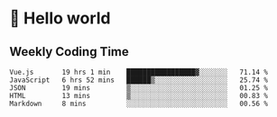 # 🍻 Hello world

## Weekly Coding Time
<!--START_SECTION:waka-->

```text
Vue.js       19 hrs 1 min    █████████████████▓░░░░░░░   71.14 %
JavaScript   6 hrs 52 mins   ██████▒░░░░░░░░░░░░░░░░░░   25.74 %
JSON         19 mins         ▒░░░░░░░░░░░░░░░░░░░░░░░░   01.25 %
HTML         13 mins         ▒░░░░░░░░░░░░░░░░░░░░░░░░   00.83 %
Markdown     8 mins          ░░░░░░░░░░░░░░░░░░░░░░░░░   00.56 %
```

<!--END_SECTION:waka-->
